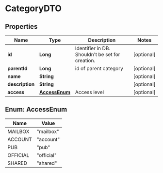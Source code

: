 # CategoryDTO

## Properties
Name | Type | Description | Notes
------------ | ------------- | ------------- | -------------
**id** | **Long** | Identifier in DB. Shouldn&#x27;t be set for creation. |  [optional]
**parentId** | **Long** | id of parent category |  [optional]
**name** | **String** |  |  [optional]
**description** | **String** |  |  [optional]
**access** | [**AccessEnum**](#AccessEnum) | Access level |  [optional]

<a name="AccessEnum"></a>
## Enum: AccessEnum
Name | Value
---- | -----
MAILBOX | &quot;mailbox&quot;
ACCOUNT | &quot;account&quot;
PUB | &quot;pub&quot;
OFFICIAL | &quot;official&quot;
SHARED | &quot;shared&quot;
